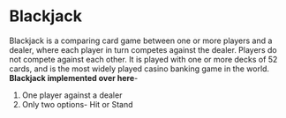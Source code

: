 # Blackjack
Blackjack is a comparing card game between one or more players and a dealer, where each player in turn competes against the dealer. Players do not compete against each other. It is played with one or more decks of 52 cards, and is the most widely played casino banking game in the world.
**Blackjack implemented over here**-
1. One player against a dealer
2. Only two options- Hit or Stand
